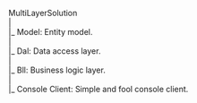 MultiLayerSolution<br/>
    |<br/>
    |_ Model: Entity model.<br/>
    |<br/>
    |_ Dal: Data access layer.<br/>
    |<br/>
    |_ Bll: Business logic layer. <br/>
    |<br/>
    |_ Console Client: Simple and fool console client.<br/>

